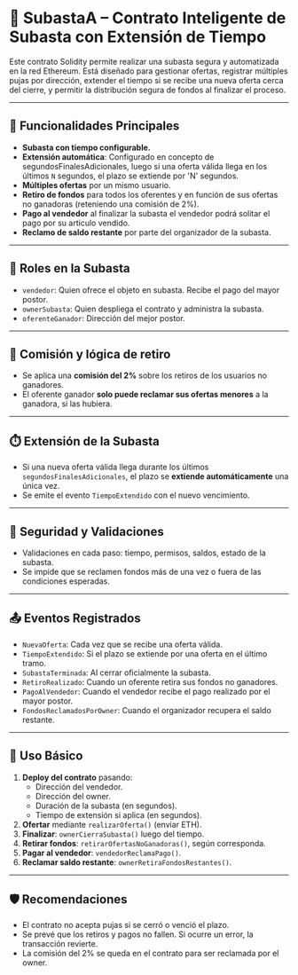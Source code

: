 # 🧾 SubastaA – Contrato Inteligente de Subasta con Extensión de Tiempo

Este contrato Solidity permite realizar una subasta segura y automatizada en la red Ethereum. Está diseñado para gestionar ofertas, registrar múltiples pujas por dirección, extender el tiempo si se recibe una nueva oferta cerca del cierre, y permitir la distribución segura de fondos al finalizar el proceso.

---

## 🚀 Funcionalidades Principales

- **Subasta con tiempo configurable.**
- **Extensión automática**: Configurado en concepto de segundosFinalesAdicionales, luego si una oferta válida llega en los últimos `N` segundos, el plazo se extiende por 'N' segundos.
- **Múltiples ofertas** por un mismo usuario.
- **Retiro de fondos** para todos los oferentes y en función de sus ofertas no ganadoras (reteniendo una comisión de 2%).
- **Pago al vendedor** al finalizar la subasta el vendedor podrá solitar el pago por su articulo vendido.
- **Reclamo de saldo restante** por parte del organizador de la subasta.

---

## 🧱 Roles en la Subasta

- `vendedor`: Quien ofrece el objeto en subasta. Recibe el pago del mayor postor. 
- `ownerSubasta`: Quien despliega el contrato y administra la subasta. 
- `oferenteGanador`: Dirección del mejor postor.

---

## 🧮 Comisión y lógica de retiro

- Se aplica una **comisión del 2%** sobre los retiros de los usuarios no ganadores.
- El oferente ganador **solo puede reclamar sus ofertas menores** a la ganadora, si las hubiera.

---

## ⏱️ Extensión de la Subasta

- Si una nueva oferta válida llega durante los últimos `segundosFinalesAdicionales`, el plazo se **extiende automáticamente** una única vez.
- Se emite el evento `TiempoExtendido` con el nuevo vencimiento.

---

## 🔐 Seguridad y Validaciones

- Validaciones en cada paso: tiempo, permisos, saldos, estado de la subasta.
- Se impide que se reclamen fondos más de una vez o fuera de las condiciones esperadas.

---

## 📤 Eventos Registrados

- `NuevaOferta`: Cada vez que se recibe una oferta válida.
- `TiempoExtendido`: Si el plazo se extiende por una oferta en el último tramo.
- `SubastaTerminada`: Al cerrar oficialmente la subasta.
- `RetiroRealizado`: Cuando un oferente retira sus fondos no ganadores.
- `PagoAlVendedor`: Cuando el vendedor recibe el pago realizado por el mayor postor.
- `FondosReclamadosPorOwner`: Cuando el organizador recupera el saldo restante.

---

## 🧪 Uso Básico

1. **Deploy del contrato** pasando:
   - Dirección del vendedor.
   - Dirección del owner.
   - Duración de la subasta (en segundos).
   - Tiempo de extensión si aplica (en segundos).
2. **Ofertar** mediante `realizarOferta()` (enviar ETH).
3. **Finalizar**: `ownerCierraSubasta()` luego del tiempo.
4. **Retirar fondos**: `retirarOfertasNoGanadoras()`, según corresponda.
5. **Pagar al vendedor**: `vendedorReclamaPago()`.
6. **Reclamar saldo restante**: `ownerRetiraFondosRestantes()`.

---

## 🛡️ Recomendaciones

- El contrato no acepta pujas si se cerró o venció el plazo.
- Se prevé que los retiros y pagos no fallen. Si ocurre un error, la transacción revierte.
- La comisión del 2% se queda en el contrato para ser reclamada por el owner.
